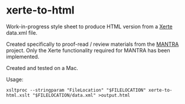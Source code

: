 # xerte-to-html
Work-in-progress style sheet to produce HTML version from a <a href=http://http://www.xerte.org.uk>Xerte</a> data.xml file.

Created specifically to proof-read / review materials from the <a href=http://datalib.edina.ac.uk/mantra/>MANTRA</a> project. Only the Xerte functionality required for MANTRA has been implemented.

Created and tested on a Mac. 

Usage:
```
xsltproc --stringparam "FileLocation" "$FILELOCATION" xerte-to-html.xslt "$FILELOCATION/data.xml" >output.html
```
